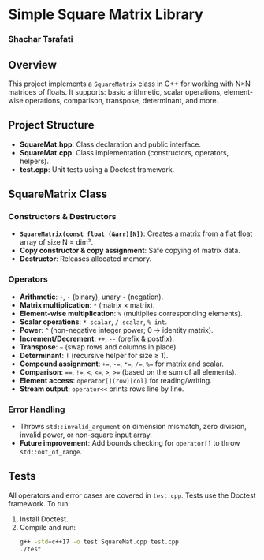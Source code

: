 # Simple Square Matrix Library
### Shachar Tsrafati

## Overview
This project implements a `SquareMatrix` class in C++ for working with N×N matrices of floats. It supports: basic arithmetic, scalar operations, element-wise operations, comparison, transpose, determinant, and more.

## Project Structure
- **SquareMat.hpp**: Class declaration and public interface.
- **SquareMat.cpp**: Class implementation (constructors, operators, helpers).
- **test.cpp**: Unit tests using a Doctest framework.

## SquareMatrix Class

### Constructors & Destructors
- **`SquareMatrix(const float (&arr)[N])`**: Creates a matrix from a flat float array of size N = dim².
- **Copy constructor & copy assignment**: Safe copying of matrix data.
- **Destructor**: Releases allocated memory.

### Operators
- **Arithmetic**: `+`, `-` (binary), unary `-` (negation).
- **Matrix multiplication**: `*` (matrix × matrix).
- **Element-wise multiplication**: `%` (multiplies corresponding elements).
- **Scalar operations**: `* scalar`, `/ scalar`, `% int`.
- **Power**: `^` (non-negative integer power; 0 → identity matrix).
- **Increment/Decrement**: `++`, `--` (prefix & postfix).
- **Transpose**: `~` (swap rows and columns in place).
- **Determinant**: `!` (recursive helper for size ≥ 1).
- **Compound assignment**: `+=`, `-=`, `*=`, `/=`, `%=` for matrix and scalar.
- **Comparison**: `==`, `!=`, `<`, `<=`, `>`, `>=` (based on the sum of all elements).
- **Element access**: `operator[](row)[col]` for reading/writing.
- **Stream output**: `operator<<` prints rows line by line.

### Error Handling
- Throws `std::invalid_argument` on dimension mismatch, zero division, invalid power, or non-square input array.
- **Future improvement**: Add bounds checking for `operator[]` to throw `std::out_of_range`.

## Tests
All operators and error cases are covered in `test.cpp`. Tests use the Doctest framework. To run:
1. Install Doctest.
2. Compile and run:
   ```bash
   g++ -std=c++17 -o test SquareMat.cpp test.cpp
   ./test
